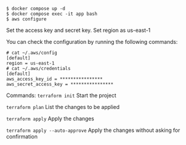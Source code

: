 ```
$ docker compose up -d
$ docker compose exec -it app bash
$ aws configure
```

Set the access key and secret key.
Set region as us-east-1

You can check the configuration by running the following commands:
```
# cat ~/.aws/config
[default]
region = us-east-1
# cat ~/.aws/credentials
[default]
aws_access_key_id = ****************
aws_secret_access_key = ****************
```

Commands:
```terraform init```
Start the project

```terraform plan```
List the changes to be applied

```terraform apply```
Apply the changes

```terraform apply --auto-approve```
Apply the changes without asking for confirmation